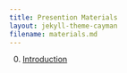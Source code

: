 ```yaml
---
title: Presention Materials
layout: jekyll-theme-cayman
filename: materials.md
--- 
```


0. [Introduction](poly-intro-mstrout-v5-final.pdf)
